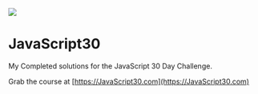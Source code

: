 ﻿![](https://javascript30.com/images/JS3-social-share.png)

# JavaScript30

My Completed solutions for the JavaScript 30 Day Challenge.

Grab the course at [https://JavaScript30.com](https://JavaScript30.com)


